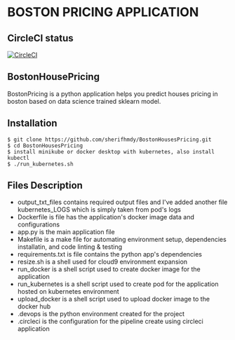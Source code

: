 # BOSTON PRICING APPLICATION 

## CircleCI status

[![CircleCI](https://circleci.com/gh/sherifhmdy/BostonHousesPricing/tree/master.svg?style=svg)](https://circleci.com/gh/sherifhmdy/BostonHousesPricing/tree/master)


## BostonHousePricing

BostonPricing is a python application helps you predict houses pricing in boston based on data science 
trained sklearn model.

## Installation

    $ git clone https://github.com/sherifhmdy/BostonHousesPricing.git
    $ cd BostonHousesPricing
    $ install minikube or docker desktop with kubernetes, also install kubectl
    $ ./run_kubernetes.sh

    
## Files Description

- output_txt_files contains required output files and I've added another file kubernetes_LOGS which
    is simply taken from pod's logs
- Dockerfile is file has the application's docker image data and configurations
- app.py is the main application file
- Makefile is a make file for automating environment setup, dependencies installatin, and code linting & testing
- requirements.txt is file contains the python app's dependencies
- resize.sh is a shell used for cloud9 environment expansion
- run_docker is a shell script used to create docker image for the application
- run_kubernetes is a shell script used to create pod for the application hosted on kubernetes environment
- upload_docker is a shell script used to upload docker image to the docker hub 
- .devops is the python environment created for the project
- .circleci is the configuration for the pipeline create using circleci application
